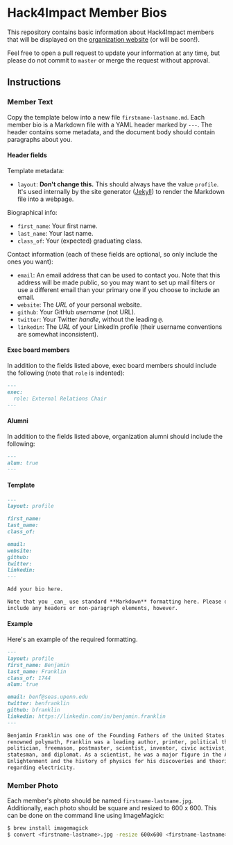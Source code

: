 # Hack4Impact Member Bios

This repository contains basic information about Hack4Impact members that will
be displayed on the [organization website](http://hack4impact.org/team/)
(or will be soon!).

Feel free to open a pull request to update your information at any time, but
please do not commit to `master` or merge the request without approval.


## Instructions

### Member Text

Copy the template below into a new file `firstname-lastname.md`. Each member bio
is a Markdown file with a YAML header marked by `---`. The header contains some
metadata, and the document body should contain paragraphs about you.

#### Header fields

Template metadata:
- `layout`: **Don't change this.** This should always have the value `profile`.
  It's used internally by the site generator ([Jekyll](https://jekyllrb.com/))
  to render the Markdown file into a webpage.

Biographical info:
- `first_name`: Your first name.
- `last_name`: Your last name.
- `class_of`: Your (expected) graduating class.

Contact information (each of these fields are optional, so only include the ones
you want):
- `email`: An email address that can be used to contact you. Note that this
  address will be made public, so you may want to set up mail filters or use a
  different email than your primary one if you choose to include an email.
- `website`: The _URL_ of your personal website.
- `github`: Your GitHub _username_ (not URL).
- `twitter`: Your Twitter _handle_, without the leading `@`.
- `linkedin`: The _URL_ of your LinkedIn profile (their username conventions are
  somewhat inconsistent).

#### Exec board members

In addition to the fields listed above, exec board members should include the
following (note that `role` is indented):

```markdown
---
exec:
  role: External Relations Chair
---
```

#### Alumni

In addition to the fields listed above, organization alumni should include the
following:

```markdown
---
alum: true
---
```


#### Template

```markdown
---
layout: profile

first_name:
last_name:
class_of:

email:
website:
github:
twitter:
linkedin:
---

Add your bio here.

Note that you _can_ use standard **Markdown** formatting here. Please don't
include any headers or non-paragraph elements, however.
```

#### Example

Here's an example of the required formatting.

```markdown
---
layout: profile
first_name: Benjamin
last_name: Franklin
class_of: 1744
alum: true

email: benf@seas.upenn.edu
twitter: benfranklin
github: bfranklin
linkedin: https://linkedin.com/in/benjamin.franklin
---

Benjamin Franklin was one of the Founding Fathers of the United States. A
renowned polymath, Franklin was a leading author, printer, political theorist,
politician, freemason, postmaster, scientist, inventor, civic activist,
statesman, and diplomat. As a scientist, he was a major figure in the American
Enlightenment and the history of physics for his discoveries and theories
regarding electricity.
```

### Member Photo

Each member's photo should be named `firstname-lastname.jpg`. Additionally, each
photo should be square and resized to 600 x 600. This can be done on the command
line using ImageMagick:

```sh
$ brew install imagemagick
$ convert <firstname-lastname>.jpg -resize 600x600 <firstname-lastname>.jpg
```
